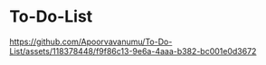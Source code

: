 # To-Do-List
https://github.com/Apoorvavanumu/To-Do-List/assets/118378448/f9f86c13-9e6a-4aaa-b382-bc001e0d3672
